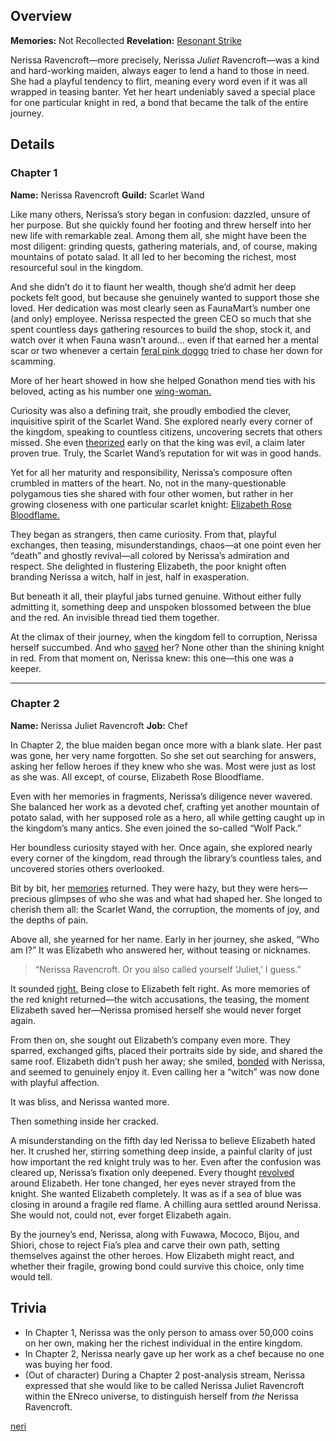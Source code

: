 <!-- title: Nerissa Ravencroft -->
<!-- quote: Oh where, oh where is my brave knight?-->
<!-- chapters: -1 -->
<!-- images: (Nerissa's Chapter 1 Profile), (Nerissa in the "Start Again" MV), (Nerissa acivating her Revelation), (Nerissa's Chapter 2 Profile), (Nerissa turning against Fia in Chapter 2's Ending) -->
<!-- model: false -->

## Overview

**Memories:** Not Recollected
**Revelation:** [Resonant Strike](#entry:resonant-strike-entry)

Nerissa Ravencroft—more precisely, Nerissa _Juliet_ Ravencroft—was a kind and hard-working maiden, always eager to lend a hand to those in need. She had a playful tendency to flirt, meaning every word even if it was all wrapped in teasing banter. Yet her heart undeniably saved a special place for one particular knight in red, a bond that became the talk of the entire journey.

## Details

### Chapter 1

**Name:** Nerissa Ravencroft
**Guild:** Scarlet Wand

Like many others, Nerissa’s story began in confusion: dazzled, unsure of her purpose. But she quickly found her footing and threw herself into her new life with remarkable zeal. Among them all, she might have been the most diligent: grinding quests, gathering materials, and, of course, making mountains of potato salad. It all led to her becoming the richest, most resourceful soul in the kingdom.

And she didn’t do it to flaunt her wealth, though she’d admit her deep pockets felt good, but because she genuinely wanted to support those she loved. Her dedication was most clearly seen as FaunaMart’s number one (and only) employee. Nerissa respected the green CEO so much that she spent countless days gathering resources to build the shop, stock it, and watch over it when Fauna wasn’t around… even if that earned her a mental scar or two whenever a certain [feral pink doggo](https://www.youtube.com/live/5swK4fB2smo?t=1251) tried to chase her down for scamming.

More of her heart showed in how she helped Gonathon mend ties with his beloved, acting as his number one [wing-woman.](https://www.youtube.com/live/qdYQ5j-0sQI?feature=shared&t=2806)

Curiosity was also a defining trait, she proudly embodied the clever, inquisitive spirit of the Scarlet Wand. She explored nearly every corner of the kingdom, speaking to countless citizens, uncovering secrets that others missed. She even [theorized](https://www.youtube.com/live/qdYQ5j-0sQI?feature=shared&t=12299) early on that the king was evil, a claim later proven true. Truly, the Scarlet Wand’s reputation for wit was in good hands.

Yet for all her maturity and responsibility, Nerissa’s composure often crumbled in matters of the heart. No, not in the many-questionable polygamous ties she shared with four other women, but rather in her growing closeness with one particular scarlet knight: [Elizabeth Rose Bloodflame.](#entry:liz-entry)

They began as strangers, then came curiosity. From that, playful exchanges, then teasing, misunderstandings, chaos—at one point even her “death” and ghostly revival—all colored by Nerissa’s admiration and respect. She delighted in flustering Elizabeth, the poor knight often branding Nerissa a witch, half in jest, half in exasperation.

But beneath it all, their playful jabs turned genuine. Without either fully admitting it, something deep and unspoken blossomed between the blue and the red. An invisible thread tied them together.

At the climax of their journey, when the kingdom fell to corruption, Nerissa herself succumbed. And who [saved](https://www.youtube.com/live/qdYQ5j-0sQI?si=W9a6h2OXmkOQk3JU&t=7287) her? None other than the shining knight in red. From that moment on, Nerissa knew: this one—this one was a keeper.

---

### Chapter 2

**Name:** Nerissa Juliet Ravencroft
**Job:** Chef

In Chapter 2, the blue maiden began once more with a blank slate. Her past was gone, her very name forgotten. So she set out searching for answers, asking her fellow heroes if they knew who she was. Most were just as lost as she was. All except, of course, Elizabeth Rose Bloodflame.

Even with her memories in fragments, Nerissa’s diligence never wavered. She balanced her work as a devoted chef, crafting yet another mountain of potato salad, with her supposed role as a hero, all while getting caught up in the kingdom’s many antics. She even joined the so-called “Wolf Pack.”

Her boundless curiosity stayed with her. Once again, she explored nearly every corner of the kingdom, read through the library’s countless tales, and uncovered stories others overlooked.

Bit by bit, her [memories](https://www.youtube.com/live/5sWjzbacGUY?si=KUn5fSB0crLgmamn&t=12079) returned. They were hazy, but they were hers—precious glimpses of who she was and what had shaped her. She longed to cherish them all: the Scarlet Wand, the corruption, the moments of joy, and the depths of pain.

Above all, she yearned for her name. Early in her journey, she asked, “Who am I?”
It was Elizabeth who answered her, without teasing or nicknames.

> “Nerissa Ravencroft. Or you also called yourself ‘Juliet,’ I guess.”

It sounded [right.](https://www.youtube.com/live/XfZh_3xb7i0?si=xVwBE_o5TFb2HfsC&t=5287) Being close to Elizabeth felt right. As more memories of the red knight returned—the witch accusations, the teasing, the moment Elizabeth saved her—Nerissa promised herself she would never forget again.

From then on, she sought out Elizabeth’s company even more. They sparred, exchanged gifts, placed their portraits side by side, and shared the same roof. Elizabeth didn’t push her away; she smiled, [bonded](https://www.youtube.com/live/vMdhvi8dHN4?si=JeT3qPPFMnB0yoCr&t=6692) with Nerissa, and seemed to genuinely enjoy it. Even calling her a “witch” was now done with playful affection.

It was bliss, and Nerissa wanted more.

Then something inside her cracked.

A misunderstanding on the fifth day led Nerissa to believe Elizabeth hated her. It crushed her, stirring something deep inside, a painful clarity of just how important the red knight truly was to her. Even after the confusion was cleared up, Nerissa’s fixation only deepened. Every thought [revolved](https://www.youtube.com/live/MXqotm_8_Hc?si=owgU25DUzPfslUZl&t=1192) around Elizabeth. Her tone changed, her eyes never strayed from the knight. She wanted Elizabeth completely. It was as if a sea of blue was closing in around a fragile red flame. A chilling aura settled around Nerissa. She would not, could not, ever forget Elizabeth again.

By the journey’s end, Nerissa, along with Fuwawa, Mococo, Bijou, and Shiori, chose to reject Fia’s plea and carve their own path, setting themselves against the other heroes. How Elizabeth might react, and whether their fragile, growing bond could survive this choice, only time would tell.

## Trivia

- In Chapter 1, Nerissa was the only person to amass over 50,000 coins on her own, making her the richest individual in the entire kingdom.
- In Chapter 2, Nerissa nearly gave up her work as a chef because no one was buying her food.
- (Out of character) During a Chapter 2 post-analysis stream, Nerissa expressed that she would like to be called Nerissa Juliet Ravencroft within the ENreco universe, to distinguish herself from _the_ Nerissa Ravencroft.

[neri](#easter:easter-nerissa)
